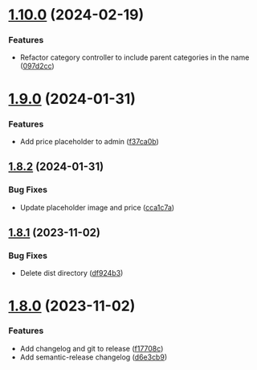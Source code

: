 # [1.10.0](https://github.com/JonssonWorkwear/strapi-plugin-commercetools-integration/compare/v1.9.0...v1.10.0) (2024-02-19)


### Features

* Refactor category controller to include parent categories in the name ([097d2cc](https://github.com/JonssonWorkwear/strapi-plugin-commercetools-integration/commit/097d2cc08a9da274970906d29c72a425932dac95))

# [1.9.0](https://github.com/JonssonWorkwear/strapi-plugin-commercetools-integration/compare/v1.8.2...v1.9.0) (2024-01-31)


### Features

* Add price placeholder to admin ([f37ca0b](https://github.com/JonssonWorkwear/strapi-plugin-commercetools-integration/commit/f37ca0b58dd67f46f06f9badfed6286f69c98480))

## [1.8.2](https://github.com/JonssonWorkwear/strapi-plugin-commercetools-integration/compare/v1.8.1...v1.8.2) (2024-01-31)


### Bug Fixes

* Update placeholder image and price ([cca1c7a](https://github.com/JonssonWorkwear/strapi-plugin-commercetools-integration/commit/cca1c7a79e8b5a2181785c600bbc51357d51d7b9))

## [1.8.1](https://github.com/JonssonWorkwear/strapi-plugin-commercetools-integration/compare/v1.8.0...v1.8.1) (2023-11-02)


### Bug Fixes

* Delete dist directory ([df924b3](https://github.com/JonssonWorkwear/strapi-plugin-commercetools-integration/commit/df924b30bc25f6de2c18fd588bcd01ecbb5a6f1f))

# [1.8.0](https://github.com/JonssonWorkwear/strapi-plugin-commercetools-integration/compare/v1.7.4...v1.8.0) (2023-11-02)


### Features

* Add changelog and git to release ([f17708c](https://github.com/JonssonWorkwear/strapi-plugin-commercetools-integration/commit/f17708c93da6f5ce903870fa316136522f502433))
* Add semantic-release changelog ([d6e3cb9](https://github.com/JonssonWorkwear/strapi-plugin-commercetools-integration/commit/d6e3cb9cffb490422a36b781ed2ddaf4a79e21e3))
